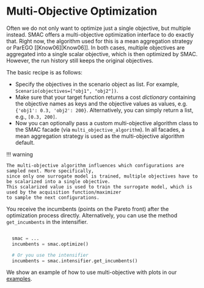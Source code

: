# Multi-Objective Optimization

Often we do not only want to optimize just a single objective, but multiple instead. SMAC offers a multi-objective 
optimization interface to do exactly that. Right now, the algorithm used for this is a mean aggregation strategy or 
ParEGO [[Know06][Know06]]. In both cases, multiple objectives are aggregated into a single scalar objective, which is then 
optimized by SMAC. However, the run history still keeps the original objectives.


The basic recipe is as follows:

- Specify the objectives in the scenario object as list. For example, ``Scenario(objectives=["obj1", "obj2"])``.
- Make sure that your target function returns a cost *dictionary* containing the objective names as keys
  and the objective values as values, e.g. ``{'obj1': 0.3, 'obj2': 200}``. Alternatively, you can simply
  return a list, e.g., ``[0.3, 200]``.
- Now you can optionally pass a custom multi-objective algorithm class to the SMAC
  facade (via ``multi_objective_algorithm``). In all facades, a mean aggregation strategy is used as the 
  multi-objective algorithm default.


!!! warning

    The multi-objective algorithm influences which configurations are sampled next. More specifically, 
    since only one surrogate model is trained, multiple objectives have to be scalarized into a single objective.
    This scalarized value is used to train the surrogate model, which is used by the acquisition function/maximizer
    to sample the next configurations.  


You receive the incumbents (points on the Pareto front) after the optimization process directly. Alternatively, you can 
use the method ``get_incumbents`` in the intensifier.

```python

  smac = ...
  incumbents = smac.optimize()

  # Or you use the intensifier
  incumbents = smac.intensifier.get_incumbents()
```

We show an example of how to use multi-objective with plots in our [examples](../../examples/3_multi_objective/1_schaffer).
